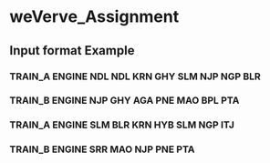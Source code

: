 # weVerve_Assignment

## Input format Example

### TRAIN_A ENGINE NDL NDL KRN GHY SLM NJP NGP BLR
### TRAIN_B ENGINE NJP GHY AGA PNE MAO BPL PTA


### TRAIN_A ENGINE SLM BLR KRN HYB SLM NGP ITJ
### TRAIN_B ENGINE SRR MAO NJP PNE PTA

